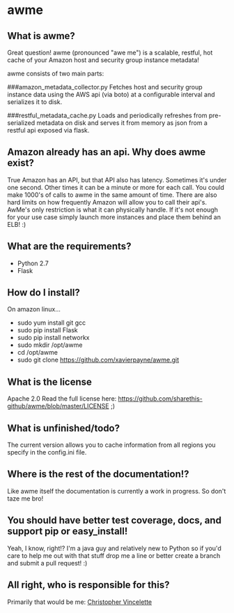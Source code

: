 # awme
What is awme?
-------------
Great question! awme (pronounced "awe me") is a scalable, restful, hot cache of
your Amazon host and security group instance metadata!

awme consists of two main parts:

###amazon_metadata_collector.py
Fetches host and security group instance data using the AWS api (via boto) at a
configurable interval and serializes it to disk.

###restful_metadata_cache.py
Loads and periodically refreshes from pre-serialized metadata on disk and
serves it from memory as json from a restful api exposed via flask.

Amazon already has an api. Why does awme exist?
---------------------------------------
True Amazon has an API, but that API also has latency. Sometimes it's under one
second. Other times it can be a minute or more for each call. You could make
1000's of calls to awme in the same amount of time. There are also hard limits
on how frequently Amazon will allow you to call their api's. AwMe's only
restriction is what it can physically handle. If it's not enough for your use
case simply launch more instances and place them behind an ELB! :)

What are the requirements?
--------------------------
* Python 2.7
* Flask

How do I install?
-----------------
On amazon linux...
* sudo yum install git gcc
* sudo pip install Flask
* sudo pip install networkx
* sudo mkdir /opt/awme
* cd /opt/awme
* sudo git clone https://github.com/xavierpayne/awme.git

What is the license
-------------------
Apache 2.0
Read the full license here: https://github.com/sharethis-github/awme/blob/master/LICENSE ;)

What is unfinished/todo?
------------------------
The current version allows you to cache information from all regions you specify
in the config.ini file.

Where is the rest of the documentation!?
----------------------------
Like awme itself the documentation is currently a work in progress.
So don't taze me bro!

You should have better test coverage, docs, and support pip or easy_install!
----------------------------------------------------------------------------
Yeah, I know, right!? I'm a java guy and relatively new to Python so if you'd
care to help me out with that stuff drop me a line or better create a branch
and submit a pull request! :)

All right, who is responsible for this?
----------------------------
Primarily that would be me: [Christopher Vincelette](https://github.com/xavierpayne)
